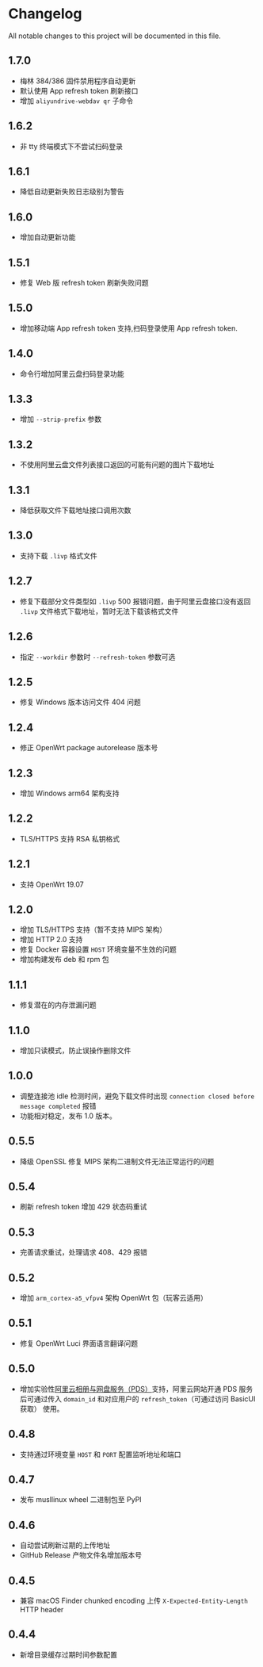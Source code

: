 # Changelog

All notable changes to this project will be documented in this file.

## 1.7.0

* 梅林 384/386 固件禁用程序自动更新
* 默认使用 App refresh token 刷新接口
* 增加 `aliyundrive-webdav qr` 子命令

## 1.6.2

* 非 tty 终端模式下不尝试扫码登录

## 1.6.1

* 降低自动更新失败日志级别为警告

## 1.6.0

* 增加自动更新功能

## 1.5.1

* 修复 Web 版 refresh token 刷新失败问题

## 1.5.0

* 增加移动端 App refresh token 支持,扫码登录使用 App refresh token.

## 1.4.0

* 命令行增加阿里云盘扫码登录功能

## 1.3.3

* 增加 `--strip-prefix` 参数

## 1.3.2

* 不使用阿里云盘文件列表接口返回的可能有问题的图片下载地址

## 1.3.1

* 降低获取文件下载地址接口调用次数

## 1.3.0

* 支持下载 `.livp` 格式文件

## 1.2.7

* 修复下载部分文件类型如 `.livp` 500 报错问题，由于阿里云盘接口没有返回 `.livp` 文件格式下载地址，暂时无法下载该格式文件

## 1.2.6

* 指定 `--workdir` 参数时 `--refresh-token` 参数可选

## 1.2.5

* 修复 Windows 版本访问文件 404 问题

## 1.2.4

* 修正 OpenWrt package autorelease 版本号

## 1.2.3

* 增加 Windows arm64 架构支持

## 1.2.2

* TLS/HTTPS 支持 RSA 私钥格式

## 1.2.1

* 支持 OpenWrt 19.07

## 1.2.0

* 增加 TLS/HTTPS 支持（暂不支持 MIPS 架构）
* 增加 HTTP 2.0 支持
* 修复 Docker 容器设置 `HOST` 环境变量不生效的问题
* 增加构建发布 deb 和 rpm 包

## 1.1.1

* 修复潜在的内存泄漏问题

## 1.1.0

* 增加只读模式，防止误操作删除文件

## 1.0.0

* 调整连接池 idle 检测时间，避免下载文件时出现 `connection closed before message
  completed` 报错
* 功能相对稳定，发布 1.0 版本。

## 0.5.5

* 降级 OpenSSL 修复 MIPS 架构二进制文件无法正常运行的问题

## 0.5.4

* 刷新 refresh token 增加 429 状态码重试

## 0.5.3

* 完善请求重试，处理请求 408、429 报错

## 0.5.2

* 增加 `arm_cortex-a5_vfpv4` 架构 OpenWrt 包（玩客云适用）

## 0.5.1

* 修复 OpenWrt Luci 界面语言翻译问题

## 0.5.0

* 增加实验性[阿里云相册与网盘服务（PDS）](https://www.aliyun.com/product/storage/pds)支持，阿里云网站开通 PDS 服务后可通过传入 `domain_id` 和对应用户的 `refresh_token`（可通过访问 BasicUI 获取） 使用。

## 0.4.8

* 支持通过环境变量 `HOST` 和 `PORT` 配置监听地址和端口

## 0.4.7

* 发布 musllinux wheel 二进制包至 PyPI

## 0.4.6

* 自动尝试刷新过期的上传地址
* GitHub Release 产物文件名增加版本号

## 0.4.5

* 兼容 macOS Finder chunked encoding 上传 `X-Expected-Entity-Length` HTTP header

## 0.4.4

* 新增目录缓存过期时间参数配置
